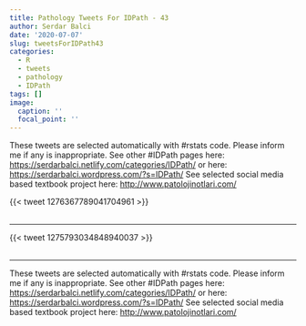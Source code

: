 ```yaml
---
title: Pathology Tweets For IDPath - 43
author: Serdar Balci
date: '2020-07-07'
slug: tweetsForIDPath43
categories:
  - R
  - tweets
  - pathology
  - IDPath
tags: []
image:
  caption: ''
  focal_point: ''
---
```



These tweets are selected automatically with #rstats code. Please inform me if any is inappropriate.
See other #IDPath pages here: https://serdarbalci.netlify.com/categories/IDPath/  or here: https://serdarbalci.wordpress.com/?s=IDPath/ 
See selected social media based textbook project here: http://www.patolojinotlari.com/

{{< tweet 1276367789041704961 >}}
<br>
<br>
<hr>
{{< tweet 1275793034848940037 >}}
<br>
<br>
<hr>


These tweets are selected automatically with #rstats code. Please inform me if any is inappropriate.
See other #IDPath pages here: https://serdarbalci.netlify.com/categories/IDPath/  or here: https://serdarbalci.wordpress.com/?s=IDPath/ 
See selected social media based textbook project here: http://www.patolojinotlari.com/

